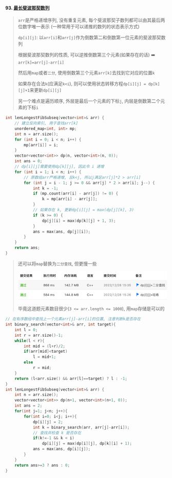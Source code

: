 #### 93. [最长斐波那契数列](https://leetcode.cn/problems/Q91FMA/)

> `arr`是严格递增序列, 没有重复元素, 每个斐波那契子数列都可以由其最后两位数字唯一表示 (一种常用于可以递推的数列的状态表示方式)
> 
> `dp[i][j]`: 以`arr[i]`和`arr[j]`作为倒数第二和倒数第一位元素的斐波那契数列
> 
> 根据斐波那契数列的性质, 可以逆推倒数第三个元素(如果存在的话) ➡️ `arr[k]=arr[j]-arr[i]`
> 
> 然后用`map`或者`二分`, 使用倒数第三个元素`arr[k]`去找到它对应的位置`k`
> 
> 如果存在合法`k`(应满足`k<i`), 则可以使用状态转移方程`dp[i][j] = dp[k][j]+1`来更新`dp[i][j]`
>
> 另一个难点是遍历顺序, 外层是最后一个元素的下标`j`, 内层是倒数第二个元素的下标`i`

```CPP
int lenLongestFibSubseq(vector<int>& arr) {
    // 建立反向索引, 用于查找arr[k]
    unordered_map<int, int> mp;
    int n = arr.size();
    for (int i = 0; i < n; i++) {
        mp[arr[i]] = i;
    }
    vector<vector<int>> dp(n, vector<int>(n, 0));
    int ans = 0;
    // dp[i][j]需要使用dp[k][j], 因此令 i 递增
    for (int i = 1; i < n; i++) {
        // 原数组arr严格递增, 且k<j, 所以j满足arr[j]*2 > arr[i]
        for (int j = i - 1; j >= 0 && arr[j] * 2 > arr[i]; j--) {
            int k = -1;
            if (mp.count(arr[i] - arr[j]) != 0) {
                k = mp[arr[i] - arr[j]];
            }
            // 如果存在 k, 更新dp[i][j] = max(dp[j][k], 3)
            if (k >= 0) {
                dp[j][i] = max(dp[k][j] + 1, 3);
            }
            ans = max(ans, dp[j][i]);
        }
    }
    return ans;
}
```

> 还可以将`map`替换为`二分查找`, 但更慢一些
>
> ![LC873](/appendix/LC873.png)
>
> 毕竟这道题元素数目很少(`3 <= arr.length <= 1000`), 用`map`存储是可以的

```CPP
// 在有序数组中查找上一个元素arr[j]-arr[i]的位置, 注意判断k是否存在
int binary_search(vector<int>& arr, int target){
    int l = 0;
    int r = arr.size()-1;
    while(l < r){
        int mid = (l+r)/2;
        if(arr[mid]<target)
            l = mid+1;
        else
            r = mid;
    }
    return (l<arr.size() && arr[l]==target) ? l : -1;
}
int lenLongestFibSubseq(vector<int>& arr) {
    int n = arr.size();
    vector<vector<int>> dp(n+1, vector<int>(n+1, 0));
    int ans = 2;
    for(int j=1; j<n; j++){
        for(int i=0; i<j; i++){
            dp[i][j] = 2;
            int k = binary_search(arr, arr[j]-arr[i]);
            // 查找并检查 k 是否存在
            if(k!=-1 && k < i)
                dp[i][j] = max(dp[i][j], dp[k][i] + 1);
            ans = max(ans, dp[i][j]);
        }
    }
    return ans>=3 ? ans : 0;
}
```
